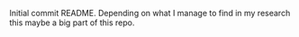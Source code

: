 Initial commit README. Depending on what I manage to find in my research this maybe a big part of this repo.